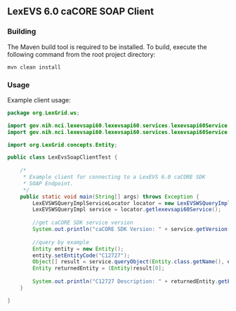 ## LexEVS 6.0 caCORE SOAP Client

### Building
The Maven build tool is required to be installed.
To build, execute the following command from the root project directory:

    mvn clean install

### Usage
Example client usage:


```java
package org.LexGrid.ws;

import gov.nih.nci.lexevsapi60.lexevsapi60.services.lexevsapi60Service.LexEVSWSQueryImpl;
import gov.nih.nci.lexevsapi60.lexevsapi60.services.lexevsapi60Service.LexEVSWSQueryImplServiceLocator;

import org.LexGrid.concepts.Entity;

public class LexEvsSoapClientTest {
	
	/*
	 * Example client for connecting to a LexEVS 6.0 caCORE SDK
	 * SOAP Endpoint.
	 */
	public static void main(String[] args) throws Exception {
		LexEVSWSQueryImplServiceLocator locator = new LexEVSWSQueryImplServiceLocator();
		LexEVSWSQueryImpl service = locator.getlexevsapi60Service();
		
		//get caCORE SDK service version
		System.out.println("caCORE SDK Version: " + service.getVersion());	
		
		//query by example
		Entity entity = new Entity();
		entity.setEntityCode("C12727");
		Object[] result = service.queryObject(Entity.class.getName(), entity);
		Entity returnedEntity = (Entity)result[0];
		
		System.out.println("C12727 Description: " + returnedEntity.getEntityDescription().getContent());
	}

}
```
